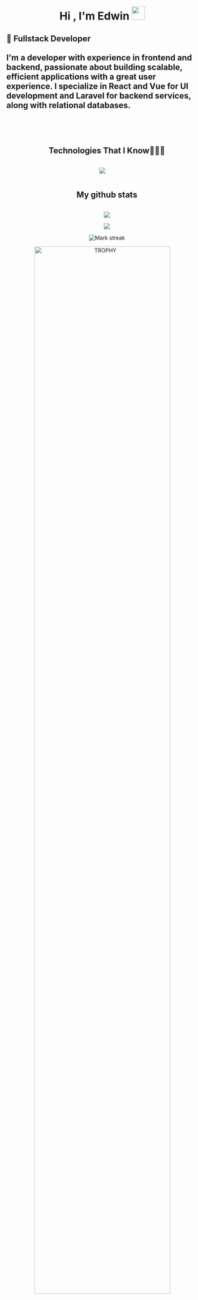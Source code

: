 <h1 align="center"><b>Hi , I'm Edwin </b><img src="https://media.giphy.com/media/hvRJCLFzcasrR4ia7z/giphy.gif" width="35"></h1>


## 🚀 Fullstack Developer <br><br> I'm a developer with experience in frontend and backend, passionate about building scalable, efficient applications with a great user experience. I specialize in React and Vue for UI development and Laravel for backend services, along with relational databases.

<br><br>

<div id="user-content-toc">
  <ul align="center">
    <summary><h2 style="display: inline-block">Technologies That I Know👨🏻‍💻</h2></summary>
  </ul>
</div>
<!--tech stack icons-->
<p align="center">
  <a href="https://skillicons.dev">
    <img src="https://skillicons.dev/icons?i=git,php,laravel,css,html,js,docker,postgres,github,java,mongodb,mysql,postman,py,react,vue,vscode&perline=14" />
  </a>
</p>

<div id="user-content-toc">
  <ul align="center">
    <summary><h2 style="display: inline-block">My github stats</h2></summary>
  </ul>
</div>

<p align="center">
    <ul align="center">
        <summary><img  align="center"  src="https://github-readme-stats.vercel.app/api/top-langs/?username=wechito&theme=dark&hide_progress=true" /></summary>
    </ul>
    <ul align="center">
        <summary><img  align="center"  src="https://github-readme-stats.vercel.app/api?username=wechito&theme=dark&show_icons=true&count_private=true" /></summary>
    </ul>
    <ul align="center">
        <summary><img  title="🔥 Get streak stats for your profile at git.io/streak-stats" alt="Mark streak" src="https://github-readme-streak-stats.herokuapp.com/?user=wechito&theme=dark&hide_border=false" /> </summary>
    </ul>

<!--- trophy (start) -->
<div align=center>
  <a href="https://github.com/ryo-ma/github-profile-trophy" title="Go to Source">
      <img align="center" width=84% src="https://github-profile-trophy.vercel.app/?username=wechito&theme=radical&row=1&column=7&margin-h=15&margin-w=5&no-bg=true" alt="TROPHY" />
    </a>
</div>
</p>

<div id="user-content-toc">
  <ul align="center">
    <summary><h2 style="display: inline-block">Connect With Me🤝</h2></summary>
  </ul>
</div>

<p align="center">
<a href="https://www.linkedin.com/in/edwinavilaga/" target="blank"><img align="center" src="https://user-images.githubusercontent.com/88904952/234979284-68c11d7f-1acc-4f0c-ac78-044e1037d7b0.png" alt="linkedin" height="50" width="50" /></a>
</p>

<!--profile visit count-->
<div align="center">
  
[![](https://visitcount.itsvg.in/api?id=1010nishant&icon=3&color=6)](https://visitcount.itsvg.in)
  
</div>

<!--profile visit count-->
<div align="center">
  
[![](https://visitcount.itsvg.in/api?id=1010nishant&icon=3&color=6)](https://visitcount.itsvg.in)
  
</div>


<!--horizontal divider(gradiant)-->
<img src="https://user-images.githubusercontent.com/73097560/115834477-dbab4500-a447-11eb-908a-139a6edaec5c.gif">